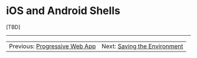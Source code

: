 # iOS and Android Shells

[TBD]

---

<table width="100%">
<tr>
<td>Previous: <a href="../09-pwa">Progressive Web App</a></td>
<td align="right">Next: <a href="../11-env">Saving the Environment</a></td>
</tr>
</table>

